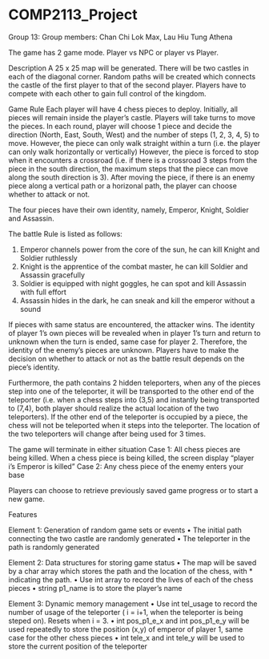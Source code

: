 # COMP2113_Project
Group 13:
Group members: Chan Chi Lok Max, Lau Hiu Tung Athena

The game has 2 game mode. Player vs NPC or player vs Player.

Description
A 25 x 25 map will be generated. There will be two castles in each of the diagonal corner. Random paths will be created which connects the castle of the first player to that of the second player. Players have to compete with each other to gain full control of the kingdom.

Game Rule
Each player will have 4 chess pieces to deploy. Initially, all pieces will remain inside the player’s castle. Players will take turns to move the pieces. In each round, player will choose 1 piece and decide the direction (North, East, South, West) and the number of steps (1, 2, 3, 4, 5) to move. However, the piece can only walk straight within a turn (i.e. the player can only walk horizontally or vertically)
However, the piece is forced to stop when it encounters a crossroad (i.e. if there is a crossroad 3 steps from the piece in the south direction, the maximum steps that the piece can move along the south direction is 3).
After moving the piece, if there is an enemy piece along a vertical path or a horizonal path, the player can choose whether to attack or not.

The four pieces have their own identity, namely, Emperor, Knight, Soldier and Assassin.

The battle Rule is listed as follows:
1.	Emperor channels power from the core of the sun, he can kill Knight and Soldier ruthlessly
2.	Knight is the apprentice of the combat master, he can kill Soldier and Assassin gracefully
3.	Soldier is equipped with night goggles, he can spot and kill Assassin with full effort
4.	Assassin hides in the dark, he can sneak and kill the emperor without a sound

If pieces with same status are encountered, the attacker wins.
The identity of player 1’s own pieces will be revealed when in player 1’s turn and return to unknown when the turn is ended, same case for player 2. Therefore, the identity of the enemy’s pieces are unknown. Players have to make the decision on whether to attack or not as the battle result depends on the piece’s identity.

Furthermore, the path contains 2 hidden teleporters, when any of the pieces step into one of the teleporter, it will be transported to the other end of the teleporter (i.e. when a chess steps into (3,5) and instantly being transported to (7,4), both player should realize the actual location of the two teleporters). If the other end of the teleporter is occupied by a piece, the chess will not be teleported when it steps into the teleporter. The location of the two teleporters will change after being used for 3 times.

The game will terminate in either situation
Case 1: All chess pieces are being killed. When a chess piece is being killed, the screen
        display “player i’s Emperor is killed”
Case 2: Any chess piece of the enemy enters your base

Players can choose to retrieve previously saved game progress or to start a new game.

Features

Element 1: Generation of random game sets or events
•	The initial path connecting the two castle are randomly generated
•	The teleporter in the path is randomly generated

Element 2: Data structures for storing game status
•	The map will be saved by a char array which stores the path and the location of the chess, with * indicating the path.
•	Use int array to record the lives of each of the chess pieces
•	string p1_name is to store the player’s name


Element 3: Dynamic memory management
•	Use int tel_usage to record the number of usage of the teleporter ( i = i+1, when the teleporter is being steped on). Resets when i = 3.
•	int pos_p1_e_x  and  int pos_p1_e_y will be used repeatedly to store the position (x,y) of emperor of player 1, same case for the other chess pieces
•	int tele_x and int tele_y will be used to store the current position of the teleporter
